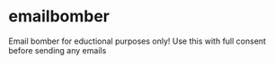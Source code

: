 # emailbomber

Email bomber for eductional purposes only!
Use this with full consent before sending any emails
